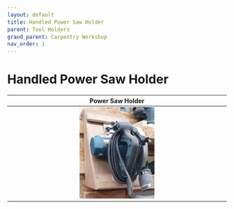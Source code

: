 ```yaml
---
layout: default
title: Handled Power Saw Holder
parent: Tool Holders
grand_parent: Carpentry Workshop
nav_order: 1
---
```


# Handled Power Saw Holder


|                            Power Saw Holder                                   |
|:-----------------------------------------------------------------------------:|
| <img alt="image" height="35%" src="/media/Power Saw Holder.jpg" width="35%"/> | 


